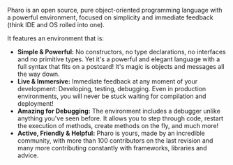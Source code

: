 Pharo is an open source, pure object-oriented programming language with a powerful environment, focused on simplicity and immediate feedback (think IDE and OS rolled into one).

It features an environment that is:

- **Simple & Powerful:** No constructors, no type declarations, no interfaces and no primitive types. Yet it's a powerful and elegant language with a full syntax that fits on a postcard! It's magic is objects and messages all the way down.
- **Live & Immersive:** Immediate feedback at any moment of your development: Developing, testing, debugging. Even in production environments, you will never be stuck waiting for compilation and deployment!
- **Amazing for Debugging:** The environment includes a debugger unlike anything you've seen before. It allows you to step through code, restart the execution of methods, create methods on the fly, and much more!
- **Active, Friendly & Helpful:** Pharo is yours, made by an incredible community, with more than 100 contributors on the last revision and many more contributing constantly with frameworks, libraries and advice.
